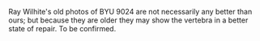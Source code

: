 Ray Wilhite's old photos of BYU 9024 are not necessarily any better than ours; but because they are older they may show the vertebra in a better state of repair. To be confirmed.
